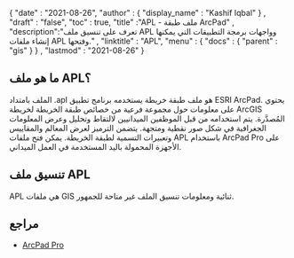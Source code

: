 {
  "date" : "2021-08-26",
  "author" : {
    "display_name" : "Kashif Iqbal"
} ,
  "draft" : "false",
  "toc" : true,
  "title" :"APL - ملف طبقة ArcPad" ,
  "description":"تعرف على تنسيق ملف APL وواجهات برمجة التطبيقات التي يمكنها إنشاء ملفات APL وفتحها." ,
  "linktitle" : "APL",
  "menu" : {
    "docs" : {
      "parent" : "gis"
}
} ,
  "lastmod" : "2021-08-26"
}

## ما هو ملف APL؟

الملف بامتداد .apl هو ملف طبقة خريطة يستخدمه برنامج تطبيق ESRI ArcPad. يحتوي على معلومات حول مجموعة فرعية من خصائص طبقة الخريطة لخريطة ArcGIS المُصدَّرة. يتم استخدامه من قبل الموظفين الميدانيين لالتقاط وتحليل وعرض المعلومات الجغرافية في شكل صور نقطية ومتجهة. يتضمن الترميز لعرض المعالم والمقاييس وتعبيرات التسمية لطبقة الخريطة. يمكن فتح ملفات APL باستخدام ArcPad Pro على الأجهزة المحمولة باليد المستخدمة في العمل الميداني.

## تنسيق ملف APL

APL هي ملفات GIS ثنائية ومعلومات تنسيق الملف غير متاحة للجمهور.


## مراجع ##

* [ArcPad Pro](https://www.esri.com/content/dam/esrisites/sitecore-archive/Files/Pdfs/library/brochures/pdfs/arcpadbro.pdf)

